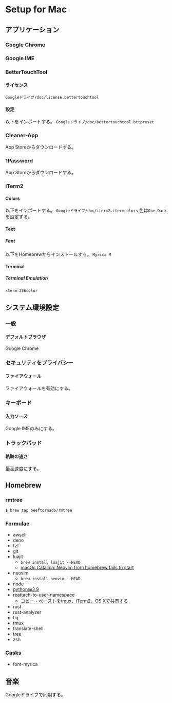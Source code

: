 # Setup for Mac

## アプリケーション
### Google Chrome
### Google IME
### BetterTouchTool
#### ライセンス
`Googleドライブ/doc/license.bettertouchtool`
#### 設定
以下をインポートする。
`Googleドライブ/doc/bettertouchtool.bttpreset`
### Cleaner-App
App Storeからダウンロードする。
### 1Password
App Storeからダウンロードする。
### iTerm2
#### Colors
以下をインポートする。
`Googleドライブ/doc/iterm2.itermcolors`
色は`One Dark`を設定する。
#### Text
##### Font
以下をHomebrewからインストールする。
`Myrica M`
#### Terminal
##### Terminal Emulation
`xterm-256color`

## システム環境設定
### 一般
#### デフォルトブラウザ
Google Chrome
### セキュリティをプライバシー
#### ファイアウォール
ファイアウォールを有効にする。
### キーボード
#### 入力ソース
Google IMEのみにする。
### トラックパッド
#### 軌跡の速さ
最高速度にする。

## Homebrew
### rmtree
```bash
$ brew tap beeftornado/rmtree
```
### Formulae
* awscli
* deno
* fzf
* git
* luajit
  * `brew install luajit --HEAD`
  * [macOs Catalina: Neovim from homebrew fails to start](https://github.com/neovim/neovim/issues/11411)
* neovim
  * `brew install neovim --HEAD`
* node
* python@3.9
* reattach-to-user-namespace
  * [コピー・ペーストをtmux、iTerm2、OS Xで共有する](https://qiita.com/kiyodori/items/02eb88864f583db3e799)
* rust
* rust-analyzer
* tig
* tmux
* translate-shell
* tree
* zsh
### Casks
* font-myrica

## 音楽
Googleドライブで同期する。
